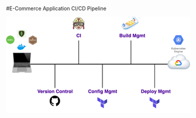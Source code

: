 #E-Commerce Application CI/CD Pipeline


<img width="600" alt="pipeline" src="https://github.com/mkbru/online-marketplace-infra/blob/master/images/Untitled%20Diagram.png">
